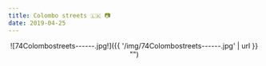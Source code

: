 ```yaml
---
title: Colombo streets 🇱🇰 📷
date: 2019-04-25
---
```


<center>![74Colombostreets------.jpg!]({{ '/img/74Colombostreets------.jpg' | url }} "")</center>